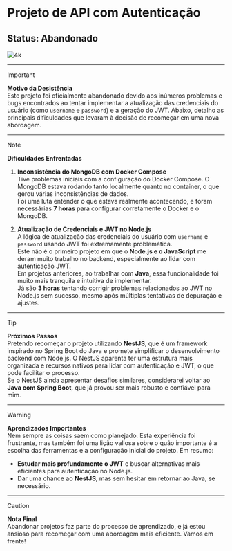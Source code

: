 # Projeto de API com Autenticação

## Status: **Abandonado**

![4k](https://i.giphy.com/media/v1.Y2lkPTc5MGI3NjExanV2djN0eDVsY3M0aGw3ZHhyeDAxMjBwN2M5MjBjdzhrOXd0bGV0dyZlcD12MV9pbnRlcm5hbF9naWZfYnlfaWQmY3Q9Zw/udoce5CHY5kZSY031S/giphy.gif)


---

> [!IMPORTANT]
> **Motivo da Desistência**  
> Este projeto foi oficialmente abandonado devido aos inúmeros problemas e bugs encontrados ao tentar implementar a atualização das credenciais do usuário (como `username` e `password`) e a geração do JWT. Abaixo, detalho as principais dificuldades que levaram à decisão de recomeçar em uma nova abordagem.

---

> [!NOTE]
> **Dificuldades Enfrentadas**  
> 1. **Inconsistência do MongoDB com Docker Compose**  
>    Tive problemas iniciais com a configuração do Docker Compose. O MongoDB estava rodando tanto localmente quanto no container, o que gerou várias inconsistências de dados.  
>    Foi uma luta entender o que estava realmente acontecendo, e foram necessárias **7 horas** para configurar corretamente o Docker e o MongoDB.
>
> 2. **Atualização de Credenciais e JWT no Node.js**  
>    A lógica de atualização das credenciais do usuário com `username` e `password` usando JWT foi extremamente problemática.  
>    Este não é o primeiro projeto em que o **Node.js e o JavaScript** me deram muito trabalho no backend, especialmente ao lidar com autenticação JWT.  
>    Em projetos anteriores, ao trabalhar com **Java**, essa funcionalidade foi muito mais tranquila e intuitiva de implementar.  
>    Já são **3 horas** tentando corrigir problemas relacionados ao JWT no Node.js sem sucesso, mesmo após múltiplas tentativas de depuração e ajustes.

---

> [!TIP]
> **Próximos Passos**  
> Pretendo recomeçar o projeto utilizando **NestJS**, que é um framework inspirado no Spring Boot do Java e promete simplificar o desenvolvimento backend com Node.js. O NestJS aparenta ter uma estrutura mais organizada e recursos nativos para lidar com autenticação e JWT, o que pode facilitar o processo.  
> Se o NestJS ainda apresentar desafios similares, considerarei voltar ao **Java com Spring Boot**, que já provou ser mais robusto e confiável para mim.

---

> [!WARNING]
> **Aprendizados Importantes**  
> Nem sempre as coisas saem como planejado. Esta experiência foi frustrante, mas também foi uma lição valiosa sobre o quão importante é a escolha das ferramentas e a configuração inicial do projeto. Em resumo:
> - **Estudar mais profundamente o JWT** e buscar alternativas mais eficientes para autenticação no Node.js.
> - Dar uma chance ao **NestJS**, mas sem hesitar em retornar ao Java, se necessário.

---

> [!CAUTION]
> **Nota Final**  
> Abandonar projetos faz parte do processo de aprendizado, e já estou ansioso para recomeçar com uma abordagem mais eficiente. Vamos em frente!

